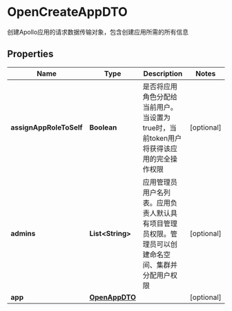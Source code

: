 

# OpenCreateAppDTO

创建Apollo应用的请求数据传输对象，包含创建应用所需的所有信息

## Properties

| Name | Type | Description | Notes |
|------------ | ------------- | ------------- | -------------|
|**assignAppRoleToSelf** | **Boolean** | 是否将应用角色分配给当前用户。当设置为true时，当前token用户将获得该应用的完全操作权限 |  [optional] |
|**admins** | **List&lt;String&gt;** | 应用管理员用户名列表。应用负责人默认具有项目管理员权限。管理员可以创建命名空间、集群并分配用户权限 |  [optional] |
|**app** | [**OpenAppDTO**](OpenAppDTO.md) |  |  [optional] |



